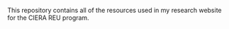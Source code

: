 This repository contains all of the resources used in my research website for the CIERA REU program.
